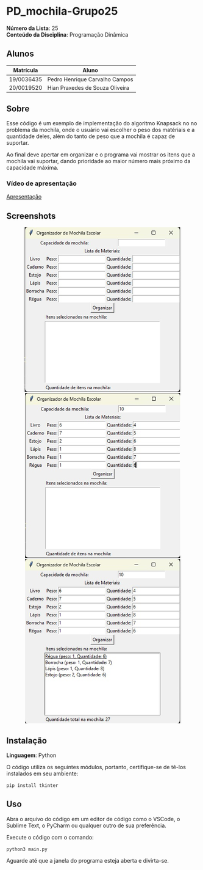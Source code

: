 # PD_mochila-Grupo25

**Número da Lista**: 25<br>
**Conteúdo da Disciplina**: Programação Dinâmica

## Alunos
|Matrícula | Aluno |
| -- | -- |
| 19/0036435  |  Pedro Henrique Carvalho Campos  |
| 20/0019520  |  Hian Praxedes de Souza Oliveira |

## Sobre 

Esse código é um exemplo de implementação do algoritmo Knapsack no no problema da mochila, onde o usuário vai escolher o peso dos matériais e a quantidade deles, além do tanto de peso que a mochila é capaz de suportar.

Ao final deve apertar em organizar e o programa vai mostrar os itens que a mochila vai suportar, dando prioridade ao maior número mais próximo da capacidade máxima.

### Vídeo de apresentação
[Apresentação]()

## Screenshots

<div align="center">
	<img src="./assets/print-01.jpeg" alt="print">
	<img src="./assets/print-02.jpeg" alt="print">
	<img src="./assets/print-03.jpeg" alt="print">
</div>

## Instalação 
**Linguagem**: Python<br>

O código utiliza os seguintes módulos, portanto, certifique-se de tê-los instalados em seu ambiente:

``` shell 
pip install tkinter
``` 

## Uso 

Abra o arquivo do código em um editor de código como o VSCode, o Sublime Text, o PyCharm ou qualquer outro de sua preferência.

Execute o código com o comando:

``` shell 
python3 main.py
``` 

Aguarde até que a janela do programa esteja aberta e divirta-se.
